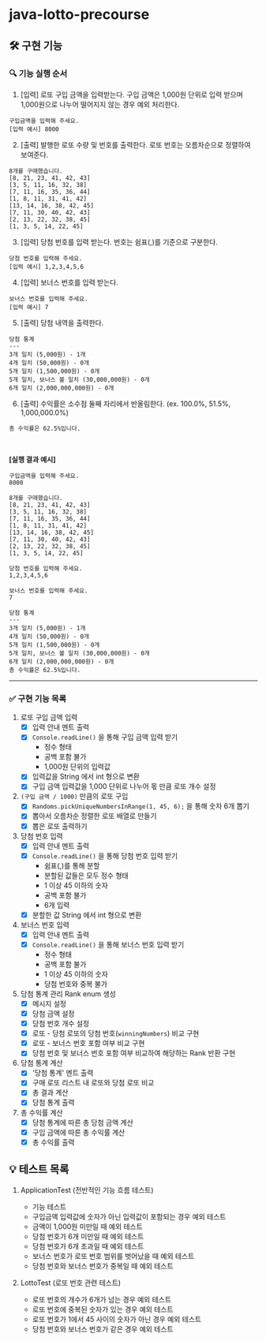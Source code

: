 # java-lotto-precourse

## 🛠️ 구현 기능

### 🔍 기능 실행 순서
1. [입력] 로또 구입 금액을 입력받는다. 구입 금액은 1,000원 단위로 입력 받으며 1,000원으로 나누어 떨어지지 않는 경우 예외 처리한다.
```text
구입금액을 입력해 주세요.
[입력 예시] 8000
```

2. [출력] 발행한 로또 수량 및 번호를 출력한다. 로또 번호는 오름차순으로 정렬하여 보여준다.
```text
8개를 구매했습니다.
[8, 21, 23, 41, 42, 43] 
[3, 5, 11, 16, 32, 38] 
[7, 11, 16, 35, 36, 44] 
[1, 8, 11, 31, 41, 42] 
[13, 14, 16, 38, 42, 45] 
[7, 11, 30, 40, 42, 43] 
[2, 13, 22, 32, 38, 45] 
[1, 3, 5, 14, 22, 45]
```

3. [입력] 당첨 번호를 입력 받는다. 번호는 쉼표(,)를 기준으로 구분한다.
```text
당첨 번호를 입력해 주세요.
[입력 예시] 1,2,3,4,5,6
```

4. [입력] 보너스 번호를 입력 받는다.
```text
보너스 번호를 입력해 주세요.
[입력 예시] 7
```

5. [출력] 당첨 내역을 출력한다.
```text
당첨 통계
---
3개 일치 (5,000원) - 1개
4개 일치 (50,000원) - 0개
5개 일치 (1,500,000원) - 0개
5개 일치, 보너스 볼 일치 (30,000,000원) - 0개
6개 일치 (2,000,000,000원) - 0개
```

6. [출력] 수익률은 소수점 둘째 자리에서 반올림한다. (ex. 100.0%, 51.5%, 1,000,000.0%)
```text
총 수익률은 62.5%입니다.
```
<br>

**[실행 결과 예시]**
```text
구입금액을 입력해 주세요.
8000

8개를 구매했습니다.
[8, 21, 23, 41, 42, 43] 
[3, 5, 11, 16, 32, 38] 
[7, 11, 16, 35, 36, 44] 
[1, 8, 11, 31, 41, 42] 
[13, 14, 16, 38, 42, 45] 
[7, 11, 30, 40, 42, 43] 
[2, 13, 22, 32, 38, 45] 
[1, 3, 5, 14, 22, 45]

당첨 번호를 입력해 주세요.
1,2,3,4,5,6

보너스 번호를 입력해 주세요.
7

당첨 통계
---
3개 일치 (5,000원) - 1개
4개 일치 (50,000원) - 0개
5개 일치 (1,500,000원) - 0개
5개 일치, 보너스 볼 일치 (30,000,000원) - 0개
6개 일치 (2,000,000,000원) - 0개
총 수익률은 62.5%입니다.
```


---

### ✅ 구현 기능 목록
1. 로또 구입 금액 입력
   - [x] 입력 안내 멘트 출력
   - [x] `Console.readLine()` 을 통해 구입 금액 입력 받기
     - 정수 형태
     - 공백 포함 불가
     - 1,000원 단위의 입력값
   - [x] 입력값을 String 에서 int 형으로 변환
   - [x] 구입 금액 입력값을 1,000 단위로 나누어 몫 만큼 로또 개수 설정
2. `(구입 금액 / 1000)` 만큼의 로또 구입
   - [x] `Randoms.pickUniqueNumbersInRange(1, 45, 6);` 을 통해 숫자 6개 뽑기
   - [x] 뽑아서 오름차순 정렬한 로또 배열로 만들기
   - [x] 뽑은 로또 출력하기
3. 당첨 번호 입력
   - [x] 입력 안내 멘트 출력
   - [x] `Console.readLine()` 을 통해 당첨 번호 입력 받기
     - 쉼표(,)를 통해 분할
     - 분할된 값들은 모두 정수 형태
     - 1 이상 45 이하의 숫자
     - 공백 포함 불가
     - 6개 입력
   - [x] 분할한 값 String 에서 int 형으로 변환
4. 보너스 번호 입력
   - [x] 입력 안내 멘트 출력
   - [x] `Console.readLine()` 을 통해 보너스 번호 입력 받기
     - 정수 형태
     - 공백 포함 불가
     - 1 이상 45 이하의 숫자
     - 당첨 번호와 중복 불가
5. 당첨 통계 관리 Rank enum 생성
   - [x] 메시지 설정
   - [x] 당첨 금액 설정
   - [x] 당첨 번호 개수 설정
   - [x] 로또 - 당첨 로또의 당첨 번호(`winningNumbers`) 비교 구현
   - [x] 로또 - 보너스 번호 포함 여부 비교 구현
   - [x] 당첨 번호 및 보너스 번호 포함 여부 비교하여 해당하는 Rank 반환 구현
6. 당첨 통계 계산
   - [x] '당첨 통계' 멘트 출력
   - [x] 구매 로또 리스트 내 로또와 당첨 로또 비교
   - [x] 총 결과 계산
   - [x] 당첨 통계 출력
7. 총 수익률 계산
   - [x] 당첨 통계에 따른 총 당첨 금액 계산
   - [x] 구입 금액에 따른 총 수익률 계산
   - [x] 총 수익률 출력

## 💡 테스트 목록
1. ApplicationTest (전반적인 기능 흐름 테스트)
    - 기능 테스트
    - 구입금액 입력값에 숫자가 아닌 입력값이 포함되는 경우 예외 테스트
    - 금액이 1,000원 미만일 때 예외 테스트 
    - 당첨 번호가 6개 미만일 때 예외 테스트
    - 당첨 번호가 6개 초과일 때 예외 테스트
    - 보너스 번호가 로또 번호 범위를 벗어났을 때 예외 테스트
    - 당첨 번호와 보너스 번호가 중복일 때 예외 테스트

2. LottoTest (로또 번호 관련 테스트)
   - 로또 번호의 개수가 6개가 넘는 경우 예외 테스트
   - 로또 번호에 중복된 숫자가 있는 경우 예외 테스트
   - 로또 번호가 1에서 45 사이의 숫자가 아닌 경우 예외 테스트
   - 당첨 번호와 보너스 번호가 같은 경우 예외 테스트